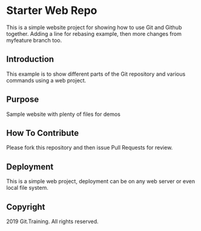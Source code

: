 # Starter Web Repo

This is a simple website project for showing how to use Git and Github together.
Adding a line for rebasing example, then more changes from myfeature branch too.

## Introduction

This example is to show different parts of the Git repository and various commands using a web project.

## Purpose

Sample website with plenty of files for demos

## How To Contribute

Please fork this repository and then issue Pull Requests for review.

## Deployment

This is a simple web project, deployment can be on any web server or even local file system.

## Copyright

2019 Git.Training. All rights reserved.
